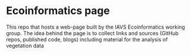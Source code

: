 # Ecoinformatics page
This repo that hosts a web-page built by the IAVS Ecoinformatics working group. The idea behind the page is to collect links and sources (GitHub repos, published code, blogs) including material for the analysis of vegetation data
